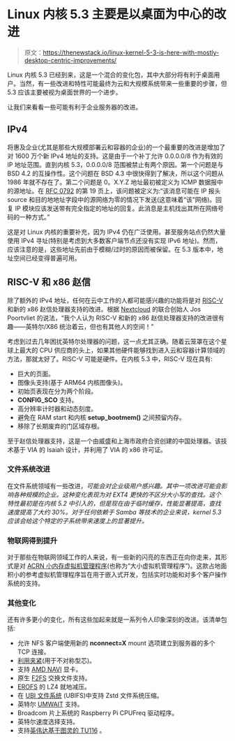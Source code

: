 # Linux 内核 5.3 主要是以桌面为中心的改进

> 原文：<https://thenewstack.io/linux-kernel-5-3-is-here-with-mostly-desktop-centric-improvements/>

Linux 内核 5.3 已经到来，这是一个混合的变化包，其中大部分将有利于桌面用户。当然，有一些改进和特性可能最终为云和大规模系统带来一些重要的步骤，但 5.3 应该主要被视为桌面世界的一个进步。

让我们来看看一些可能有利于企业服务器的改进。

## IPv4

将惠及企业(尤其是那些大规模部署云和容器的企业)的一个最重要的改进是增加了对 1600 万个新 IPv4 地址的支持。这是由于一个补丁允许 0.0.0.0/8 作为有效的 IP 地址范围。直到内核 5.3，0.0.0.0/8 范围被禁止有两个原因。第一个问题是与 BSD 4.2 的互操作性。这个问题在 BSD 4.3 中很快得到了解决，所以这个问题从 1986 年就不存在了。第二个问题是 0。X.Y.Z 地址最初被定义为 ICMP 数据报中的源地址。在 [RFC 0792](https://tools.ietf.org/pdf/rfc0792.pdf) 的第 19 页上，该问题被定义为:“该消息可能在 IP 报头 source 和目的地地址字段中的源网络为零的情况下发送(这意味着“该”网络)。回复 IP 模块应该发送带有完全指定的地址的回复。此消息是主机找出其所在网络号码的一种方式。”

这是对 Linux 内核的重要补充，因为 IPv4 仍在广泛使用。甚至服务站点仍然大量使用 IPv4 寻址(特别是考虑到大多数客户端节点还没有实现 IPv6 地址)。然而，应该注意的是，这些地址先前由于模糊/过时的原因而被保留。在 5.3 版本中，地址空间已经变得普遍可用。

## RISC-V 和 x86 赵信

除了额外的 IPv4 地址，任何在云中工作的人都可能感兴趣的功能将是对 [RISC-V](https://riscv.org/) 和新的 x86 赵信处理器支持的改进。根据 [Nextcloud](https://nextcloud.com/) 的联合创始人 Jos Poortvliet 的说法，“我个人认为 RISC-V 和新的 x86 赵信处理器支持的改进很有趣——英特尔/X86 统治着云，但也有其他人的空间！”

考虑到过去几年困扰英特尔处理器的问题，这一点尤其正确。随着云笼罩在这个星球上最大的 CPU 供应商的头上，如果其他硬件能够找到进入云和容器计算领域的方法，那就太好了。RISC-V 可能是硬件。在内核 5.3 中，RISC-V 现在具有:

*   巨大的页面。
*   图像头支持(基于 ARM64 内核图像头)。
*   初始页表现在分为两个阶段。
*   **CONFIG_SCO** 支持。
*   高分辨率计时器和动态刻度。
*   避免在 RAM start 和内核 **setup_bootmem()** 之间预留内存。
*   移除了长期废弃的门区域存根。

至于赵信处理器支持，这是一个由威盛和上海市政府合资创建的中国处理器。该技术基于 VIA 的 Isaiah 设计，并利用了 VIA 的 x86 许可证。

### 文件系统改进

在文件系统领域有一些改进，*可能会对企业级用户感兴趣。其中一项改进可能会影响各种规模的企业。这种变化表现为对 EXT4 更快的不区分大小写的查找。这个特性最初是在内核 5.2 中引入的，但是现在由于临时缓存，性能显著提高，查找速度提高了大约 30%。对于任何依赖于 Samba 等技术的企业来说，kernel 5.3 应该会给这个特定的子系统带来速度上的显著提升。*

### 物联网得到提升

对于那些在物联网领域工作的人来说，有一些新的闪亮的东西正在向你走来，其形式是对 [ACRN 小内存虚拟机管理程序](https://projectacrn.org/)(也称为“大小虚拟机管理程序”)。这款占地面积小的参考虚拟机管理程序旨在用于嵌入式开发，包括实时功能和对多个客户操作系统的支持。

### 其他变化

还有许多更小的变化，所有这些加起来就是一系列令人印象深刻的改进。该清单包括:

*   允许 NFS 客户端使用新的 **nconnect=X** mount 选项建立到服务器的多个 TCP 连接。
*   [利用夹紧](https://lwn.net/Articles/791682/)(用于不对称型芯)。
*   支持 [AMD NAVI](https://www.techradar.com/news/amd-navi) 显卡。
*   原生 [F2FS](https://wiki.archlinux.org/index.php/F2FS) 交换文件支持。
*   [EROFS](https://www.usenix.org/conference/atc19/presentation/gao) 的 LZ4 就地减压。
*   在 [UBI 文件系统](http://www.linux-mtd.infradead.org/doc/ubifs.html) (UBIFS)中支持 Zstd 文件系统压缩。
*   英特尔 [UMWAIT](https://www.felixcloutier.com/x86/umwait) 支持。
*   Broadcom 片上系统的 Raspberry Pi CPUFreq 驱动程序。
*   英特尔速度选择支持。
*   支持[英伟达基于图灵的 TU116](https://www.techpowerup.com/gpu-specs/nvidia-tu116.g902) 。

<svg xmlns:xlink="http://www.w3.org/1999/xlink" viewBox="0 0 68 31" version="1.1"><title>Group</title> <desc>Created with Sketch.</desc></svg>